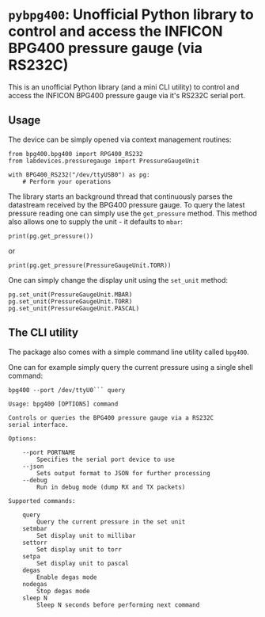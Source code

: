 # ```pybpg400```: Unofficial Python library to control and access the INFICON BPG400 pressure gauge (via RS232C)

This is an unofficial Python library (and a mini CLI utility)
to control and access the INFICON BPG400 pressure gauge via
it's RS232C serial port.

## Usage

The device can be simply opened via context management routines:

```
from bpg400.bpg400 import RPG400_RS232
from labdevices.pressuregauge import PressureGaugeUnit

with BPG400_RS232("/dev/ttyUSB0") as pg:
	# Perform your operations
```

The library starts an background thread that continuously
parses the datastream received by the BPG400 pressure gauge.
To query the latest pressure reading one can simply use
the ```get_pressure``` method. This method also allows one to
supply the unit - it defaults to ```mbar```:

```
print(pg.get_pressure())
```

or

```
print(pg.get_pressure(PressureGaugeUnit.TORR))
```

One can simply change the display unit using the ```set_unit```
method:

```
pg.set_unit(PressureGaugeUnit.MBAR)
pg.set_unit(PressureGaugeUnit.TORR)
pg.set_unit(PressureGaugeUnit.PASCAL)
```

## The CLI utility

The package also comes with a simple command line utility
called ```bpg400```.

One can for example simply query the current pressure
using a single shell command:

```
bpg400 --port /dev/ttyU0``` query
```

```
Usage: bpg400 [OPTIONS] command

Controls or queries the BPG400 pressure gauge via a RS232C
serial interface.

Options:

	--port PORTNAME
		Specifies the serial port device to use
	--json
		Sets output format to JSON for further processing
	--debug
		Run in debug mode (dump RX and TX packets)

Supported commands:

	query
		Query the current pressure in the set unit
	setmbar
		Set display unit to millibar
	settorr
		Set display unit to torr
	setpa
		Set display unit to pascal
	degas
		Enable degas mode
	nodegas
		Stop degas mode
	sleep N
		Sleep N seconds before performing next command
```
